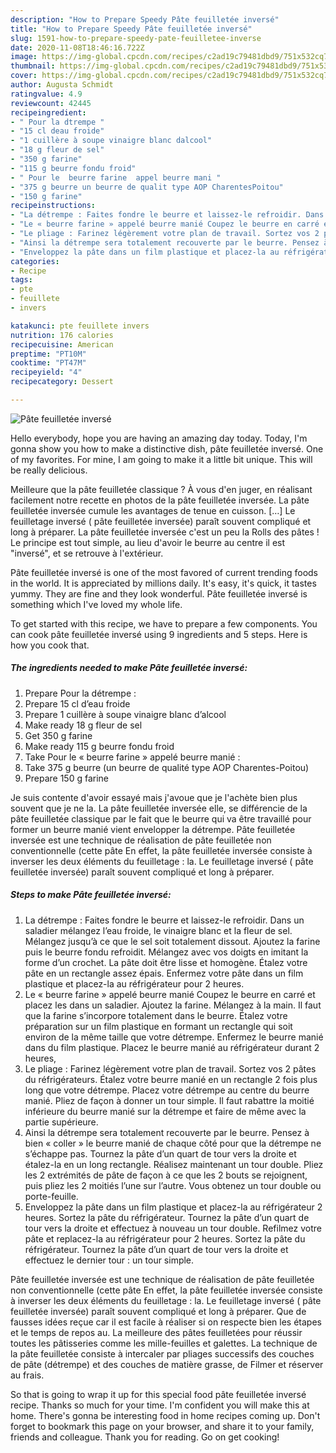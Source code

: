 ```yaml
---
description: "How to Prepare Speedy Pâte feuilletée inversé"
title: "How to Prepare Speedy Pâte feuilletée inversé"
slug: 1591-how-to-prepare-speedy-pate-feuilletee-inverse
date: 2020-11-08T18:46:16.722Z
image: https://img-global.cpcdn.com/recipes/c2ad19c79481dbd9/751x532cq70/pate-feuilletee-inverse-photo-principale-de-la-recette.jpg
thumbnail: https://img-global.cpcdn.com/recipes/c2ad19c79481dbd9/751x532cq70/pate-feuilletee-inverse-photo-principale-de-la-recette.jpg
cover: https://img-global.cpcdn.com/recipes/c2ad19c79481dbd9/751x532cq70/pate-feuilletee-inverse-photo-principale-de-la-recette.jpg
author: Augusta Schmidt
ratingvalue: 4.9
reviewcount: 42445
recipeingredient:
- " Pour la dtrempe "
- "15 cl deau froide"
- "1 cuillère à soupe vinaigre blanc dalcool"
- "18 g fleur de sel"
- "350 g farine"
- "115 g beurre fondu froid"
- " Pour le  beurre farine  appel beurre mani "
- "375 g beurre un beurre de qualit type AOP CharentesPoitou"
- "150 g farine"
recipeinstructions:
- "La détrempe : Faites fondre le beurre et laissez-le refroidir. Dans un saladier mélangez l’eau froide, le vinaigre blanc et la fleur de sel. Mélangez jusqu’à ce que le sel soit totalement dissout. Ajoutez la farine puis le beurre fondu refroidit. Mélangez avec vos doigts en imitant la forme d’un crochet. La pâte doit être lisse et homogène. Étalez votre pâte en un rectangle assez épais. Enfermez votre pâte dans un film plastique et placez-la au réfrigérateur pour 2 heures."
- "Le « beurre farine » appelé beurre manié Coupez le beurre en carré et placez les dans un saladier. Ajoutez la farine. Mélangez à la main. Il faut que la farine s’incorpore totalement dans le beurre. Étalez votre préparation sur un film plastique en formant un rectangle qui soit environ de la même taille que votre détrempe. Enfermez le beurre manié dans du film plastique. Placez le beurre manié au réfrigérateur durant 2 heures,"
- "Le pliage : Farinez légèrement votre plan de travail. Sortez vos 2 pâtes du réfrigérateurs. Étalez votre beurre manié en un rectangle 2 fois plus long que votre détrempe. Placez votre détrempe au centre du beurre manié. Pliez de façon à donner un tour simple. Il faut rabattre la moitié inférieure du beurre manié sur la détrempe et faire de même avec la partie supérieure."
- "Ainsi la détrempe sera totalement recouverte par le beurre. Pensez à bien « coller » le beurre manié de chaque côté pour que la détrempe ne s’échappe pas. Tournez la pâte d’un quart de tour vers la droite et étalez-la en un long rectangle. Réalisez maintenant un tour double. Pliez les 2 extrémités de pâte de façon à ce que les 2 bouts se rejoignent, puis pliez les 2 moitiés l’une sur l’autre. Vous obtenez un tour double ou porte-feuille."
- "Enveloppez la pâte dans un film plastique et placez-la au réfrigérateur 2 heures. Sortez la pâte du réfrigérateur. Tournez la pâte d’un quart de tour vers la droite et effectuez à nouveau un tour double. Refilmez votre pâte et replacez-la au réfrigérateur pour 2 heures. Sortez la pâte du réfrigérateur. Tournez la pâte d’un quart de tour vers la droite et effectuez le dernier tour : un tour simple."
categories:
- Recipe
tags:
- pte
- feuillete
- invers

katakunci: pte feuillete invers 
nutrition: 176 calories
recipecuisine: American
preptime: "PT10M"
cooktime: "PT47M"
recipeyield: "4"
recipecategory: Dessert

---
```



![Pâte feuilletée inversé](https://img-global.cpcdn.com/recipes/c2ad19c79481dbd9/751x532cq70/pate-feuilletee-inverse-photo-principale-de-la-recette.jpg)

Hello everybody, hope you are having an amazing day today. Today, I'm gonna show you how to make a distinctive dish, pâte feuilletée inversé. One of my favorites. For mine, I am going to make it a little bit unique. This will be really delicious.

Meilleure que la pâte feuilletée classique ? À vous d&#39;en juger, en réalisant facilement notre recette en photos de la pâte feuilletée inversée. La pâte feuilletée inversée cumule les avantages de tenue en cuisson. […] Le feuilletage inversé ( pâte feuilletée inversée) paraît souvent compliqué et long à préparer. La pâte feuilletée inversée c&#39;est un peu la Rolls des pâtes ! Le principe est tout simple, au lieu d&#39;avoir le beurre au centre il est &#34;inversé&#34;, et se retrouve à l&#39;extérieur.

Pâte feuilletée inversé is one of the most favored of current trending foods in the world. It is appreciated by millions daily. It's easy, it's quick, it tastes yummy. They are fine and they look wonderful. Pâte feuilletée inversé is something which I've loved my whole life.


To get started with this recipe, we have to prepare a few components. You can cook pâte feuilletée inversé using 9 ingredients and 5 steps. Here is how you cook that.

<!--inarticleads1-->

##### The ingredients needed to make Pâte feuilletée inversé:

1. Prepare  Pour la détrempe :
1. Prepare 15 cl d’eau froide
1. Prepare 1 cuillère à soupe vinaigre blanc d’alcool
1. Make ready 18 g fleur de sel
1. Get 350 g farine
1. Make ready 115 g beurre fondu froid
1. Take  Pour le « beurre farine » appelé beurre manié :
1. Take 375 g beurre (un beurre de qualité type AOP Charentes-Poitou)
1. Prepare 150 g farine


Je suis contente d&#39;avoir essayé mais j&#39;avoue que je l&#39;achète bien plus souvent que je ne la. La pâte feuilletée inversée elle, se différencie de la pâte feuilletée classique par le fait que le beurre qui va être travaillé pour former un beurre manié vient envelopper la détrempe. Pâte feuilletée inversée est une technique de réalisation de pâte feuilletée non conventionnelle (cette pâte En effet, la pâte feuilletée inversée consiste à inverser les deux éléments du feuilletage : la. Le feuilletage inversé ( pâte feuilletée inversée) paraît souvent compliqué et long à préparer. 

<!--inarticleads2-->

##### Steps to make Pâte feuilletée inversé:

1. La détrempe : Faites fondre le beurre et laissez-le refroidir. Dans un saladier mélangez l’eau froide, le vinaigre blanc et la fleur de sel. Mélangez jusqu’à ce que le sel soit totalement dissout. Ajoutez la farine puis le beurre fondu refroidit. Mélangez avec vos doigts en imitant la forme d’un crochet. La pâte doit être lisse et homogène. Étalez votre pâte en un rectangle assez épais. Enfermez votre pâte dans un film plastique et placez-la au réfrigérateur pour 2 heures.
1. Le « beurre farine » appelé beurre manié Coupez le beurre en carré et placez les dans un saladier. Ajoutez la farine. Mélangez à la main. Il faut que la farine s’incorpore totalement dans le beurre. Étalez votre préparation sur un film plastique en formant un rectangle qui soit environ de la même taille que votre détrempe. Enfermez le beurre manié dans du film plastique. Placez le beurre manié au réfrigérateur durant 2 heures,
1. Le pliage : Farinez légèrement votre plan de travail. Sortez vos 2 pâtes du réfrigérateurs. Étalez votre beurre manié en un rectangle 2 fois plus long que votre détrempe. Placez votre détrempe au centre du beurre manié. Pliez de façon à donner un tour simple. Il faut rabattre la moitié inférieure du beurre manié sur la détrempe et faire de même avec la partie supérieure.
1. Ainsi la détrempe sera totalement recouverte par le beurre. Pensez à bien « coller » le beurre manié de chaque côté pour que la détrempe ne s’échappe pas. Tournez la pâte d’un quart de tour vers la droite et étalez-la en un long rectangle. Réalisez maintenant un tour double. Pliez les 2 extrémités de pâte de façon à ce que les 2 bouts se rejoignent, puis pliez les 2 moitiés l’une sur l’autre. Vous obtenez un tour double ou porte-feuille.
1. Enveloppez la pâte dans un film plastique et placez-la au réfrigérateur 2 heures. Sortez la pâte du réfrigérateur. Tournez la pâte d’un quart de tour vers la droite et effectuez à nouveau un tour double. Refilmez votre pâte et replacez-la au réfrigérateur pour 2 heures. Sortez la pâte du réfrigérateur. Tournez la pâte d’un quart de tour vers la droite et effectuez le dernier tour : un tour simple.


Pâte feuilletée inversée est une technique de réalisation de pâte feuilletée non conventionnelle (cette pâte En effet, la pâte feuilletée inversée consiste à inverser les deux éléments du feuilletage : la. Le feuilletage inversé ( pâte feuilletée inversée) paraît souvent compliqué et long à préparer. Que de fausses idées reçue car il est facile à réaliser si on respecte bien les étapes et le temps de repos au. La meilleure des pâtes feuilletées pour réussir toutes les pâtisseries comme les mille-feuilles et galettes. La technique de la pâte feuilletée consiste à intercaler par pliages successifs des couches de pâte (détrempe) et des couches de matière grasse, de Filmer et réserver au frais. 

So that is going to wrap it up for this special food pâte feuilletée inversé recipe. Thanks so much for your time. I'm confident you will make this at home. There's gonna be interesting food in home recipes coming up. Don't forget to bookmark this page on your browser, and share it to your family, friends and colleague. Thank you for reading. Go on get cooking!
